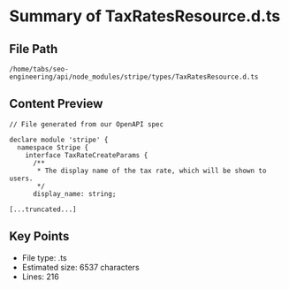 # Summary of TaxRatesResource.d.ts
  
## File Path
`/home/tabs/seo-engineering/api/node_modules/stripe/types/TaxRatesResource.d.ts`

## Content Preview
```
// File generated from our OpenAPI spec

declare module 'stripe' {
  namespace Stripe {
    interface TaxRateCreateParams {
      /**
       * The display name of the tax rate, which will be shown to users.
       */
      display_name: string;

[...truncated...]
```

## Key Points
- File type: .ts
- Estimated size: 6537 characters
- Lines: 216
